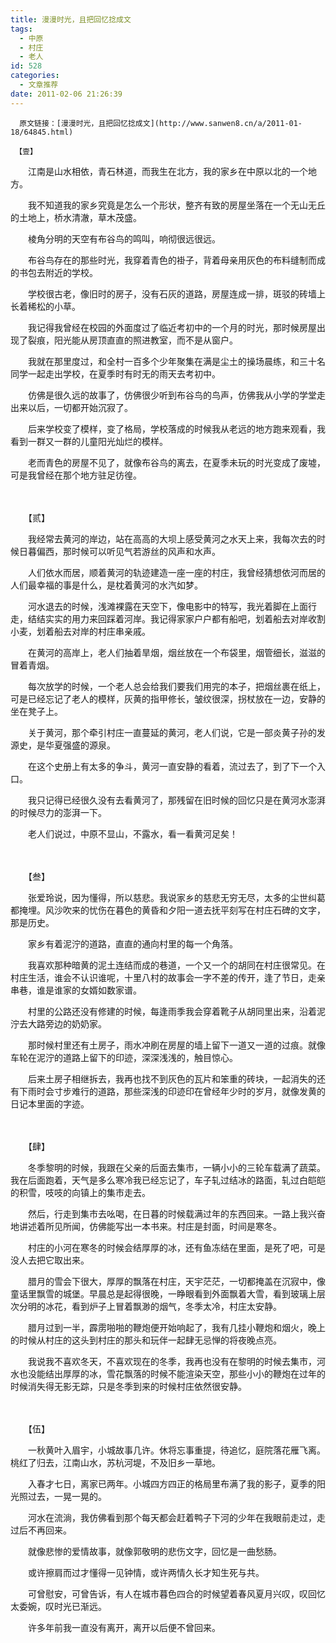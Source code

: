 ```yaml
---
title: 漫漫时光，且把回忆捻成文
tags:
  - 中原
  - 村庄
  - 老人
id: 528
categories:
  - 文章推荐
date: 2011-02-06 21:26:39
---
```


      原文链接：[漫漫时光，且把回忆捻成文](http://www.sanwen8.cn/a/2011-01-18/64845.html)

     【壹】­

　　江南是山水相依，青石林道，而我生在北方，我的家乡在中原以北的一个地方。­

　　我不知道我的家乡究竟是怎么一个形状，整齐有致的房屋坐落在一个无山无丘的土地上，桥水清澈，草木茂盛。­

　　棱角分明的天空有布谷鸟的鸣叫，响彻很远很远。­

　　布谷鸟存在的那些时光，我穿着青色的褂子，背着母亲用灰色的布料缝制而成的书包去附近的学校。­

　　学校很古老，像旧时的房子，没有石灰的道路，房屋连成一排，斑驳的砖墙上长着稀松的小草。­

　　我记得我曾经在校园的外面度过了临近考初中的一个月的时光，那时候房屋出现了裂痕，阳光能从房顶直直的照进教室，而不是从窗户。­

　　我就在那里度过，和全村一百多个少年聚集在满是尘土的操场晨练，和三十名同学一起走出学校，在夏季时有时无的雨天去考初中。­

　　仿佛是很久远的故事了，仿佛很少听到布谷鸟的鸟声，仿佛我从小学的学堂走出来以后，一切都开始沉寂了。­

　　后来学校变了模样，变了格局，学校落成的时候我从老远的地方跑来观看，我看到一群又一群的儿童阳光灿烂的模样。­

　　老而青色的房屋不见了，就像布谷鸟的离去，在夏季未玩的时光变成了废墟，可是我曾经在那个地方驻足彷徨。­

　　­

　　【贰】­

　　我经常去黄河的岸边，站在高高的大坝上感受黄河之水天上来，我每次去的时候日暮偏西，那时候可以听见气若游丝的风声和水声。­

　　人们依水而居，顺着黄河的轨迹建造一座一座的村庄，我曾经猜想依河而居的人们最幸福的事是什么，是枕着黄河的水汽如梦。­

　　河水退去的时候，浅滩裸露在天空下，像电影中的特写，我光着脚在上面行走，结结实实的用力来回踩着河岸。我记得家家户户都有船吧，划着船去对岸收割小麦，划着船去对岸的村庄串亲戚。­

　　在黄河的高岸上，老人们抽着旱烟，烟丝放在一个布袋里，烟管细长，滋滋的冒着青烟。­

　　每次放学的时候，一个老人总会给我们要我们用完的本子，把烟丝裹在纸上，可是已经忘记了老人的模样，灰黄的指甲修长，皱纹很深，拐杖放在一边，安静的坐在凳子上。­

　　关于黄河，那个牵引村庄一直蔓延的黄河，老人们说，它是一部炎黄子孙的发源史，是华夏强盛的源泉。­

　　在这个史册上有太多的争斗，黄河一直安静的看着，流过去了，到了下一个入口。­

　　我只记得已经很久没有去看黄河了，那残留在旧时候的回忆只是在黄河水澎湃的时候尽力的澎湃一下。­

　　老人们说过，中原不显山，不露水，看一看黄河足矣！­

　　­

　　【叁】­

　　张爱玲说，因为懂得，所以慈悲。我说家乡的慈悲无穷无尽，太多的尘世纠葛都掩埋。风沙吹来的忧伤在暮色的黄昏和夕阳一道去抚平刻写在村庄石碑的文字，那是历史。­

　　家乡有着泥泞的道路，直直的通向村里的每一个角落。­

　　我喜欢那种暗黄的泥土连结而成的巷道，一个又一个的胡同在村庄很常见。在村庄生活，谁会不认识谁呢，十里八村的故事会一字不差的传开，逢了节日，走亲串巷，谁是谁家的女婿如数家谱。­

　　村里的公路还没有修建的时候，每逢雨季我会穿着靴子从胡同里出来，沿着泥泞去大路旁边的奶奶家。­

　　那时候村里还有土房子，雨水冲刷在房屋的墙上留下一道又一道的过痕。就像车轮在泥泞的道路上留下的印迹，深深浅浅的，触目惊心。­

　　后来土房子相继拆去，我再也找不到灰色的瓦片和笨重的砖块，一起消失的还有下雨时会寸步难行的道路，那些深浅的印迹印在曾经年少时的岁月，就像发黄的日记本里面的字迹。­

　　­

　　【肆】­

　　冬季黎明的时候，我跟在父亲的后面去集市，一辆小小的三轮车载满了蔬菜。我在后面跑着，天气是多么寒冷我已经忘记了，车子轧过结冰的路面，轧过白皑皑的积雪，吱吱的向镇上的集市走去。­

　　然后，行走到集市去吆喝，在日暮的时候载满过年的东西回来。一路上我兴奋地讲述着所见所闻，仿佛能写出一本书来。村庄是封面，时间是寒冬。­

　　村庄的小河在寒冬的时候会结厚厚的冰，还有鱼冻结在里面，是死了吧，可是没人去把它取出来。­

　　腊月的雪会下很大，厚厚的飘落在村庄，天宇茫茫，一切都掩盖在沉寂中，像童话里飘雪的城堡。早晨总是起得很晚，一睁眼看到外面飘着大雪，看到玻璃上层次分明的冰花，看到炉子上冒着飘渺的烟气，冬季太冷，村庄太安静。­

　　腊月过到一半，霹雳啪啪的鞭炮便开始响起了，我有几挂小鞭炮和烟火，晚上的时候从村庄的这头到村庄的那头和玩伴一起肆无忌惮的将夜晚点亮。­

　　我说我不喜欢冬天，不喜欢现在的冬季，我再也没有在黎明的时候去集市，河水也没能结出厚厚的冰，雪花飘落的时候不能渲染天空，那些小小的鞭炮在过年的时候消失得无影无踪，只是冬季到来的时候村庄依然很安静。­

　　­

　　【伍】

　　一秋黄叶入眉宇，小城故事几许。休将忘事重提，待追忆，庭院落花雁飞离。桃红了归去，江南山水，苏杭河堤，不及旧乡一草地。

　　入春才七日，离家已两年。小城四方四正的格局里布满了我的影子，夏季的阳光照过去，一晃一晃的。­

　　河水在流淌，我仿佛看到那个每天都会赶着鸭子下河的少年在我眼前走过，走过后不再回来。

　　就像悲惨的爱情故事，就像郭敬明的悲伤文字，回忆是一曲愁肠。

　　或许擦肩而过才懂得一见钟情，或许两情久长才知生死与共。

　　可曾慰安，可曾告诉，有人在城市暮色四合的时候望着春风夏月兴叹，叹回忆太委婉，叹时光已渐远。­

　　许多年前我一直没有离开，离开以后便不曾回来。  